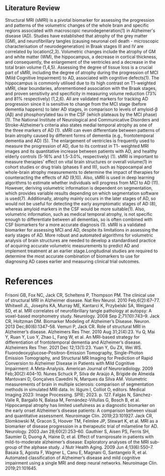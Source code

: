 ## Literature Review

Structural MRI (sMRI) is a pivotal biomarker for assessing the progression and patterns of the volumetric changes of the whole brain and specific regions associated with macroscopic neurodegeneration(1) in Alzheimer's disease (AD). Studies have established that atrophy of the grey matter (GM), and neurofibrillary tangles (causing neuronal cell death - microscopic characterisation of neurodegeneration) in Braak stages III and IV are correlated by location(2,3).
Volumetric changes include the atrophy of GM and white matter (WM), the hippocampus, a decrease in cortical thickness, and consequently, the enlargement of the ventricles and a decrease in the total brain volume (1,4,5). Assessing the degree of tissue loss is a crucial part of sMRI, including the degree of atrophy during the progression of MCI (Mild Cognitive Impairment) to AD, associated with cognitive defects(1). The hippocampus is commonly utilised due to its high contrast on T1-weighted sMRI, clear boundaries, aforementioned association with the Braak stages, and proven sensitivity and specificity in measuring volume reduction (73% and 81% respectively) (1,2,6).
All are validated markers for tracking AD progression since it is sensitive to change from the MCI stage (before dementia happens) to later AD stages, in comparison to levels of amyloid-β (Aβ) and phosphorylated tau in the CSF (which plateaus by the MCI phase) (1). The National Institute of Neurological and Communicative Disorders and Stroke-Alzheimer’s criteria also states medial temporal atrophy as one of the three markers of AD (1). sMRI can even differentiate between patterns of brain atrophy caused by different forms of dementia (e.g., frontotemporal dementia and AD) (5). The enlargement of ventricles is frequently used to measure the progression of AD, due to its contrast in T1- weighted MRI images and its quantitative increase between patients with AD, and healthy elderly controls (5-16% and 1.5-3.0%, respectively) (1).
sMRI is important to measure therapies' effect on vital brain structures or overall volume(1) in cohort studies or drug trials (phases II and III), such as hippocampal and whole-brain atrophy measurements to determine the impact of therapies for counteracting the effects of AD (9,10). Also, sMRI is used in deep learning algorithms to estimate whether individuals will progress from MCI to AD (11).
However, deriving volumetric information is dependent on segmentation, which provides variable results depending on which segmentation software is used(7). Additionally, atrophy mainly occurs in the later stages of AD, so would not be useful for detecting the early asymptomatic stages of AD (8), whereas amyloid markers in the CSF would be more suitable(1). Also, volumetric information, such as medical temporal atrophy, is not specific enough to differentiate between all dementias, so is often combined with CSF biomarkers for a more accurate diagnosis (1).
sMRI is a validated biomarker for assessing MCI and AD, despite its limitations in assessing the early stages of AD. More robust and automated algorithms for volumetric analysis of brain structures are needed to develop a standardised practice of acquiring accurate volumetric measurements to predict AD and implement treatment at an earlier stage.Longitudinal studies are required to determine the most accurate combination of biomarkers to use for diagnosing AD cases earlier and measuring clinical trial outcomes.

# References
Frisoni GB, Fox NC, Jack CR, Scheltens P, Thompson PM. The clinical use of structural MRI in Alzheimer disease. Nat Rev Neurol. 2010 Feb;6(2):67–77.
Whitwell JL, Josephs KA, Murray ME, Kantarci K, Przybelski SA, Weigand SD, et al. MRI correlates of neurofibrillary tangle pathology at autopsy: A voxel-based morphometry study. Neurology. 2008 Sep 2;71(10):743–9.
Jack CR, Holtzman DM. Biomarker Modeling of Alzheimer’s Disease. Neuron. 2013 Dec;80(6):1347–58.
Vemuri P, Jack CR. Role of structural MRI in Alzheimer’s disease. Alzheimers Res Ther. 2010 Aug 31;2(4):23.
Yu Q, Mai Y, Ruan Y, Luo Y, Zhao L, Fang W, et al. An MRI-based strategy for differentiation of frontotemporal dementia and Alzheimer’s disease. Alzheimers Res Ther. 2021 Dec 12;13(1):23.
Yuan Y, Gu ZX, Wei WS. Fluorodeoxyglucose–Positron-Emission Tomography, Single-Photon Emission Tomography, and Structural MR Imaging for Prediction of Rapid Conversion to Alzheimer Disease in Patients with Mild Cognitive Impairment: A Meta-Analysis. American Journal of Neuroradiology. 2009 Feb;30(2):404–10.
Nunes Schuck P, Silva de Araújo A, Brigide de Almeida Mantovani D, Gonçalves Cavedini N, Marques da Silva AM. Volumetric measurements of brain in multiple sclerosis: comparison of segmentation methods in simulated MRI data. In: Išgum I, Colliot O, editors. Medical Imaging 2023: Image Processing. SPIE; 2023. p. 127.
Falgàs N, Sánchez-Valle R, Bargalló N, Balasa M, Fernández-Villullas G, Bosch B, et al. Hippocampal atrophy has limited usefulness as a diagnostic biomarker on the early onset Alzheimer’s disease patients: A comparison between visual and quantitative assessment. Neuroimage Clin. 2019;23:101927.
Jack CR, Slomkowski M, Gracon S, Hoover TM, Felmlee JP, Stewart K, et al. MRI as a biomarker of disease progression in a therapeutic trial of milameline for AD. Neurology. 2003 Jan 28;60(2):253–60.
Gauthier S, Aisen PS, Ferris SH, Saumier D, Duong A, Haine D, et al. Effect of tramiprosate in patients with mild-to-moderate alzheimer’s disease: Exploratory analyses of the MRI sub-group of the alphase study. J Nutr Health Aging. 2009 Jun 4;13(6):550–7.
Basaia S, Agosta F, Wagner L, Canu E, Magnani G, Santangelo R, et al. Automated classification of Alzheimer’s disease and mild cognitive impairment using a single MRI and deep neural networks. Neuroimage Clin. 2019;21:101645.
